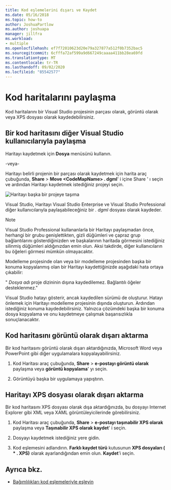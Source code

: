 ```yaml
---
title: Kod eşlemelerini dışarı ve Kaydet
ms.date: 05/16/2018
ms.topic: how-to
author: JoshuaPartlow
ms.author: joshuapa
manager: jillfra
ms.workload:
- multiple
ms.openlocfilehash: ef7f72010623d20e79a327877a512f0b7352bac5
ms.sourcegitcommit: 6cfffa72af599a9d667249caaaa411bb28ea69fd
ms.translationtype: MT
ms.contentlocale: tr-TR
ms.lasthandoff: 09/02/2020
ms.locfileid: "85542577"
---
```

# <a name="share-code-maps"></a>Kod haritalarını paylaşma

Kod haritalarını bir Visual Studio projesinin parçası olarak, görüntü olarak veya XPS dosyası olarak kaydedebilirsiniz.

## <a name="share-a-code-map-with-other-visual-studio-users"></a>Bir kod haritasını diğer Visual Studio kullanıcılarıyla paylaşma

Haritayı kaydetmek için **Dosya** menüsünü kullanın.

-veya-

Haritayı belirli projenin bir parçası olarak kaydetmek için harita araç çubuğunda, **Share**  >  **Move \<CodeMapName> . dgml**' i içine Share ' ı seçin ve ardından Haritayı kaydetmek istediğiniz projeyi seçin.

![Haritayı başka bir projeye taşıma](../modeling/media/codemapsmovemapmenu.png)

Visual Studio, Haritayı Visual Studio Enterprise ve Visual Studio Professional diğer kullanıcılarıyla paylaşabileceğiniz bir *. dgml* dosyası olarak kaydeder.

> [!NOTE]
> Visual Studio Professional kullananlarla bir Haritayı paylaşmadan önce, herhangi bir grubu genişlettikten, gizli düğümleri ve çapraz grup bağlantılarını gösterdiğinizden ve başkalarının haritada görmesini istediğiniz silinmiş düğümleri aldığınızdan emin olun. Aksi takdirde, diğer kullanıcıların bu öğeleri görmesi mümkün olmayacaktır.
>
> Modelleme projesinde olan veya bir modelleme projesinden başka bir konuma kopyalanmış olan bir Haritayı kaydettiğinizde aşağıdaki hata ortaya çıkabilir:
>
> " *Dosya adı* proje dizininin dışına kaydedilemez. Bağlantılı öğeler desteklenmez."
>
> Visual Studio hatayı gösterir, ancak kaydedilen sürümü de oluşturur. Hatayı önlemek için Haritayı modelleme projesinin dışında oluşturun. Ardından istediğiniz konuma kaydedebilirsiniz. Yalnızca çözümdeki başka bir konuma dosya kopyalama ve onu kaydetmeye çalışmak başarısızlıkla sonuçlanacaktır.

## <a name="export-a-code-map-as-an-image"></a>Kod haritasını görüntü olarak dışarı aktarma

Bir kod haritasını görüntü olarak dışarı aktardığınızda, Microsoft Word veya PowerPoint gibi diğer uygulamalara kopyalayabilirsiniz.

1. Kod Haritası araç çubuğunda, **Share**  >  **e-postayı görüntü olarak** paylaşma veya **görüntü kopyalama**' yı seçin.

2. Görüntüyü başka bir uygulamaya yapıştırın.

## <a name="export-the-map-as-an-xps-file"></a>Haritayı XPS dosyası olarak dışarı aktarma

Bir kod haritasını XPS dosyası olarak dışa aktardığınızda, bu dosyayı Internet Explorer gibi XML veya XAML görüntüleyicilerinde görebilirsiniz.

1. Kod Haritası araç çubuğunda, **Share**  >  **e-postayı taşınabilir XPS olarak** paylaşma veya **Taşınabilir XPS olarak kaydet**' i seçin.

2. Dosyayı kaydetmek istediğiniz yere gidin.

3. Kod eşlemesini adlandırın. **Farklı kaydet türü** kutusunun **XPS dosyaları ( \* . XPS)** olarak ayarlandığından emin olun. **Kaydet**'i seçin.

## <a name="see-also"></a>Ayrıca bkz.

- [Bağımlılıkları kod eşlemeleriyle eşleyin](../modeling/map-dependencies-across-your-solutions.md)
